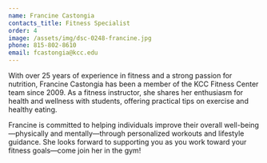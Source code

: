 ```yaml
---
name: Francine Castongia
contacts_title: Fitness Specialist
order: 4
image: /assets/img/dsc-0248-francine.jpg
phone: 815‑802‑8610
email: fcastongia@kcc.edu
---
```

With over 25 years of experience in fitness and a strong passion for nutrition, Francine Castongia has been a member of the KCC Fitness Center team since 2009. As a fitness instructor, she shares her enthusiasm for health and wellness with students, offering practical tips on exercise and healthy eating.

Francine is committed to helping individuals improve their overall well-being—physically and mentally—through personalized workouts and lifestyle guidance. She looks forward to supporting you as you work toward your fitness goals—come join her in the gym!